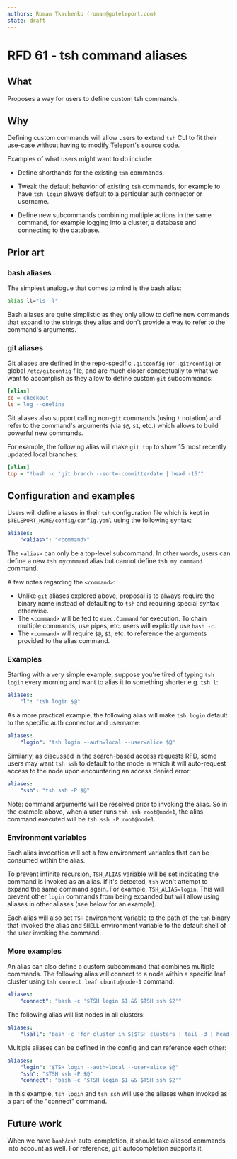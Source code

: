 ```yaml
---
authors: Roman Tkachenko (roman@goteleport.com)
state: draft
---
```


# RFD 61 - tsh command aliases

## What

Proposes a way for users to define custom tsh commands.

## Why

Defining custom commands will allow users to extend `tsh` CLI to fit their
use-case without having to modify Teleport's source code.

Examples of what users might want to do include:

- Define shorthands for the existing `tsh` commands.

- Tweak the default behavior of existing `tsh` commands, for example to have
  `tsh login` always default to a particular auth connector or username.

- Define new subcommands combining multiple actions in the same command, for
  example logging into a cluster, a database and connecting to the database.

## Prior art

### bash aliases

The simplest analogue that comes to mind is the bash alias:

```bash
alias ll="ls -l"
```

Bash aliases are quite simplistic as they only allow to define new commands
that expand to the strings they alias and don't provide a way to refer to the
command's arguments.

### git aliases

Git aliases are defined in the repo-specific `.gitconfig` (or `.git/config`)
or global `/etc/gitconfig` file, and are much closer conceptually to what we
want to accomplish as they allow to define custom `git` subcommands:

```ini
[alias]
co = checkout
ls = log --oneline
```

Git aliases also support calling non-`git` commands (using `!` notation) and
refer to the command's arguments (via `$@`, `$1`, etc.) which allows to build
powerful new commands.

For example, the following alias will make `git top` to show 15 most recently
updated local branches:

```ini
[alias]
top = "!bash -c 'git branch --sort=-committerdate | head -15'"
```

## Configuration and examples

Users will define aliases in their `tsh` configuration file which is kept
in `$TELEPORT_HOME/config/config.yaml` using the following syntax:

```yaml
aliases:
    "<alias>": "<command>"
```

The `<alias>` can only be a top-level subcommand. In other words, users can
define a new `tsh mycommand` alias but cannot define `tsh my command` command.

A few notes regarding the `<command>`:

- Unlike `git` aliases explored above, proposal is to always require the binary
  name instead of defaulting to `tsh` and requiring special syntax otherwise.
- The `<command>` will be fed to `exec.Command` for execution. To chain multiple
  commands, use pipes, etc. users will explicitly use `bash -c`.
- The `<command>` will require `$@`, `$1`, etc. to reference the arguments
  provided to the alias command.

### Examples

Starting with a very simple example, suppose you're tired of typing `tsh login`
every morning and want to alias it to something shorter e.g. `tsh l`:

```yaml
aliases:
    "l": "tsh login $@"
```

As a more practical example, the following alias will make `tsh login` default
to the specific auth connector and username:

```yaml
aliases:
    "login": "tsh login --auth=local --user=alice $@"
```

Similarly, as discussed in the search-based access requests RFD, some users
may want `tsh ssh` to default to the mode in which it will auto-request access
to the node upon encountering an access denied error:

```yaml
aliases:
    "ssh": "tsh ssh -P $@"
```

Note: command arguments will be resolved prior to invoking the alias. So in the
example above, when a user runs `tsh ssh root@node1`, the alias command executed
will be `tsh ssh -P root@node1`.

### Environment variables

Each alias invocation will set a few environment variables that can be consumed
within the alias.

To prevent infinite recursion, `TSH_ALIAS` variable will be set indicating the
command is invoked as an alias. If it's detected, `tsh` won't attempt to expand
the same command again. For example, `TSH_ALIAS=login`. This will prevent other
`login` commands from being expanded but will allow using aliases in other
aliases (see below for an example).

Each alias will also set `TSH` environment variable to the path of the `tsh`
binary that invoked the alias and `SHELL` environment variable to the default
shell of the user invoking the command.

### More examples

An alias can also define a custom subcommand that combines multiple commands.
The following alias will connect to a node within a specific leaf cluster
using `tsh connect leaf ubuntu@node-1` command:

```yaml
aliases:
    "connect": "bash -c '$TSH login $1 && $TSH ssh $2'"
```

The following alias will list nodes in all clusters:

```yaml
aliases:
    "lsall": "bash -c 'for cluster in $($TSH clusters | tail -3 | head -2 | cut -d \' \' -f1); $TSH ls --cluster=$cluster; done'"
```

Multiple aliases can be defined in the config and can reference each other:

```yaml
aliases:
    "login": "$TSH login --auth=local --user=alice $@"
    "ssh": "$TSH ssh -P $@"
    "connect": "bash -c '$TSH login $1 && $TSH ssh $2'"
```

In this example, `tsh login` and `tsh ssh` will use the aliases when invoked
as a part of the "connect" command.

## Future work

When we have `bash`/`zsh` auto-completion, it should take aliased commands into
account as well. For reference, `git` autocompletion supports it.
